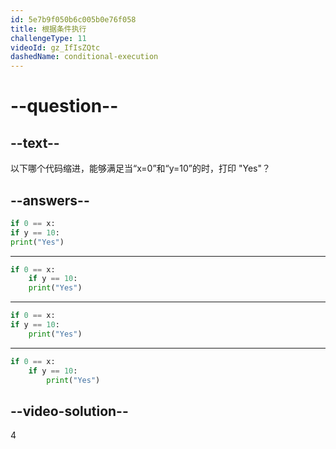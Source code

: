```yaml
---
id: 5e7b9f050b6c005b0e76f058
title: 根据条件执行
challengeType: 11
videoId: gz_IfIsZQtc
dashedName: conditional-execution
---
```


# --question--

## --text--

以下哪个代码缩进，能够满足当“x=0”和“y=10”的时，打印 "Yes"？

## --answers--

```python
if 0 == x:
if y == 10:
print("Yes")
```

---

```python
if 0 == x:
    if y == 10:
    print("Yes")
```

---

```python
if 0 == x:
if y == 10:
    print("Yes")
```

---

```python
if 0 == x:
    if y == 10:
        print("Yes")
```

## --video-solution--

4

